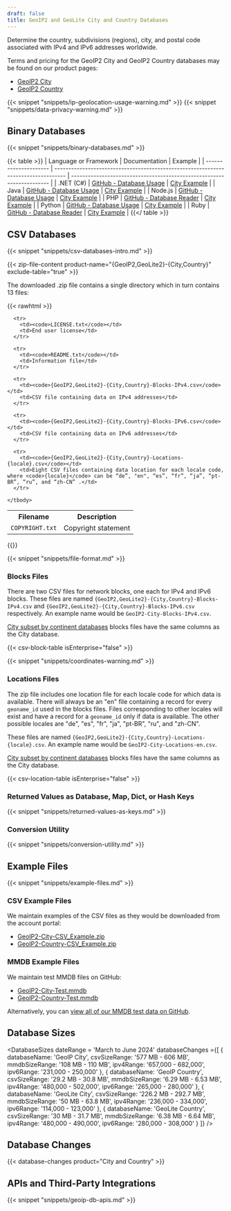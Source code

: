 ```yaml
---
draft: false
title: GeoIP2 and GeoLite City and Country Databases
---
```


Determine the country, subdivisions (regions), city, and postal code associated
with IPv4 and IPv6 addresses worldwide.

Terms and pricing for the GeoIP2 City and GeoIP2 Country databases may be found
on our product pages:

- [GeoIP2 City](https://www.maxmind.com/en/geoip2-city)
- [GeoIP2 Country](https://www.maxmind.com/en/geoip2-country)

{{< snippet "snippets/ip-geolocation-usage-warning.md" >}}
{{< snippet "snippets/data-privacy-warning.md" >}}

## Binary Databases

{{< snippet "snippets/binary-databases.md" >}}

{{< table >}}
| Language or Framework | Documentation                                                                      | Example                                                                |
| --------------------- | ---------------------------------------------------------------------------------- | ---------------------------------------------------------------------- |
| .NET (C#)             | [GitHub - Database Usage](https://github.com/maxmind/GeoIP2-dotnet#database-usage) | [City Example](https://github.com/maxmind/GeoIP2-dotnet#city-database) |
| Java                  | [GitHub - Database Usage](https://github.com/maxmind/GeoIP2-java#database-usage)   | [City Example](https://github.com/maxmind/GeoIP2-java#city)            |
| Node.js               | [GitHub - Database Usage](https://github.com/maxmind/GeoIP2-node#database-usage)   | [City Example](https://github.com/maxmind/GeoIP2-node#city-example)    |
| PHP                   | [GitHub - Database Reader](https://github.com/maxmind/GeoIP2-php#database-reader)  | [City Example](https://github.com/maxmind/GeoIP2-php#city-example)     |
| Python                | [GitHub - Database Usage](https://github.com/maxmind/GeoIP2-python#database-usage) | [City Example](https://github.com/maxmind/GeoIP2-python#city-database) |
| Ruby                  | [GitHub - Database Reader](https://github.com/maxmind/GeoIP2-ruby#database-reader) | [City Example](https://github.com/maxmind/GeoIP2-ruby#city-example)    |
{{</ table >}}

## CSV Databases

{{< snippet "snippets/csv-databases-intro.md" >}}

{{< zip-file-content product-name="{GeoIP2,GeoLite2}-{City,Country}" exclude-table="true" >}}

The downloaded .zip file contains a single directory which in turn contains 13
files:

{{< rawhtml >}}
<div class="table">
  <table>
    <tbody>
      <tr>
        <th>Filename</th>
        <th>Description</th>
      </tr>
      <tr>
        <td><code>COPYRIGHT.txt</code></td>
        <td>Copyright statement</td>
      </tr>

      <tr>
        <td><code>LICENSE.txt</code></td>
        <td>End user license</td>
      </tr>

      <tr>
        <td><code>README.txt</code></td>
        <td>Information file</td>
      </tr>

      <tr>
        <td><code>{GeoIP2,GeoLite2}-{City,Country}-Blocks-IPv4.csv</code></td>
        <td>CSV file containing data on IPv4 addresses</td>
      </tr>

      <tr>
        <td><code>{GeoIP2,GeoLite2}-{City,Country}-Blocks-IPv6.csv</code></td>
        <td>CSV file containing data on IPv6 addresses</td>
      </tr>

      <tr>
        <td><code>{GeoIP2,GeoLite2}-{City,Country}-Locations-{locale}.csv</code></td>
        <td>Eight CSV files containing data location for each locale code, where <code>{locale}</code> can be “de”, "en", “es”, “fr”, “ja”, “pt-BR”, “ru”, and “zh-CN” .</td>
      </tr>

    </tbody>
  </table>
</div>
{{</ rawhtml >}}

{{< snippet "snippets/file-format.md" >}}

### Blocks Files

There are two CSV files for network blocks, one each for IPv4 and IPv6 blocks.
These files are named `{GeoIP2,GeoLite2}-{City,Country}-Blocks-IPv4.csv` and
`{GeoIP2,GeoLite2}-{City,Country}-Blocks-IPv6.csv` respectively. An example name
would be `GeoIP2-City-Blocks-IPv4.csv`.

[City subset by continent databases](https://www.maxmind.com/en/geoip2-city-database-by-continent)
blocks files have the same columns as the City database.

{{< csv-block-table isEnterprise="false" >}}

{{< snippet "snippets/coordinates-warning.md" >}}

### Locations Files

The zip file includes one location file for each locale code for which data is
available. There will always be an "en" file containing a record for every
`geoname_id` used in the blocks files. Files corresponding to other locales will
exist and have a record for a `geoname_id` only if data is available. The other
possible locales are "de", "es", "fr", "ja", "pt-BR", "ru", and "zh-CN".

These files are named `{GeoIP2,GeoLite2}-{City,Country}-Locations-{locale}.csv`.
An example name would be `GeoIP2-City-Locations-en.csv`.

[City subset by continent databases](https://www.maxmind.com/en/geoip2-city-database-by-continent)
blocks files have the same columns as the City database.

{{< csv-location-table isEnterprise="false" >}}

### Returned Values as Database, Map, Dict, or Hash Keys

{{< snippet "snippets/returned-values-as-keys.md" >}}

### Conversion Utility

{{< snippet "snippets/conversion-utility.md" >}}

## Example Files

{{< snippet "snippets/example-files.md" >}}

### CSV Example Files

We maintain examples of the CSV files as they would be downloaded from the account portal:

* [GeoIP2-City-CSV\_Example.zip](/static/GeoIP2-City-CSV_Example.zip)
* [GeoIP2-Country-CSV\_Example.zip](/static/GeoIP2-Country-CSV_Example.zip)

### MMDB Example Files

We maintain test MMDB files on GitHub:

* [GeoIP2-City-Test.mmdb](https://github.com/maxmind/MaxMind-DB/blob/main/test-data/GeoIP2-City-Test.mmdb)
* [GeoIP2-Country-Test.mmdb](https://github.com/maxmind/MaxMind-DB/blob/main/test-data/GeoIP2-Country-Test.mmdb)

Alternatively, you can [view all of our MMDB test data on GitHub](https://github.com/maxmind/MaxMind-DB/tree/main/test-data).

## Database Sizes

<DatabaseSizes dateRange = 'March to June 2024' databaseChanges ={[
    {
       databaseName: 'GeoIP City',
       csvSizeRange: '577 MB - 606 MB',
       mmdbSizeRange: '108 MB - 110 MB',
       ipv4Range: '657,000 - 682,000',
       ipv6Range: '231,000 - 250,000'
    },
    {
       databaseName: 'GeoIP Country',
       csvSizeRange: '29.2 MB - 30.8 MB',
       mmdbSizeRange: '6.29 MB - 6.53 MB',
       ipv4Range: '480,000 - 502,000',
       ipv6Range: '265,000 - 280,000'
    },
    {
       databaseName: 'GeoLite City',
       csvSizeRange: '226.2 MB - 292.7 MB',
       mmdbSizeRange: '50 MB - 63.8 MB',
       ipv4Range: '236,000 - 334,000',
       ipv6Range: '114,000 - 123,000'
    },
    {
       databaseName: 'GeoLite Country',
       csvSizeRange: '30 MB - 31.7 MB',
       mmdbSizeRange: '6.38 MB - 6.64 MB',
       ipv4Range: '480,000 - 490,000',
       ipv6Range: '280,000 - 308,000'
    }
  ]}
/>

## Database Changes

{{< database-changes product="City and Country" >}}

## APIs and Third-Party Integrations

{{< snippet "snippets/geoip-db-apis.md" >}}
